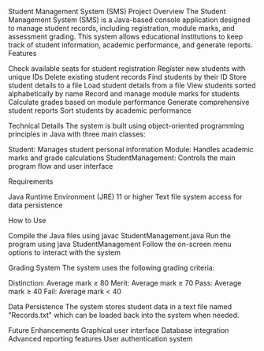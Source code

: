 Student Management System (SMS)
Project Overview
The Student Management System (SMS) is a Java-based console application designed to manage student records, including registration, module marks, and assessment grading. This system allows educational institutions to keep track of student information, academic performance, and generate reports.
Features

Check available seats for student registration
Register new students with unique IDs
Delete existing student records
Find students by their ID
Store student details to a file
Load student details from a file
View students sorted alphabetically by name
Record and manage module marks for students
Calculate grades based on module performance
Generate comprehensive student reports
Sort students by academic performance

Technical Details
The system is built using object-oriented programming principles in Java with three main classes:

Student: Manages student personal information
Module: Handles academic marks and grade calculations
StudentManagement: Controls the main program flow and user interface

Requirements

Java Runtime Environment (JRE) 11 or higher
Text file system access for data persistence

How to Use

Compile the Java files using javac StudentManagement.java
Run the program using java StudentManagement
Follow the on-screen menu options to interact with the system

Grading System
The system uses the following grading criteria:

Distinction: Average mark ≥ 80
Merit: Average mark ≥ 70
Pass: Average mark ≥ 40
Fail: Average mark < 40

Data Persistence
The system stores student data in a text file named "Records.txt" which can be loaded back into the system when needed.

Future Enhancements
Graphical user interface
Database integration
Advanced reporting features
User authentication system
